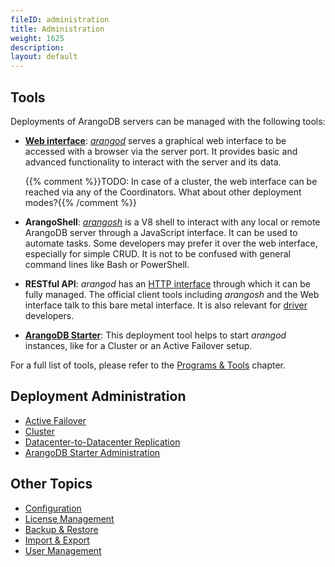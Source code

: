 ```yaml
---
fileID: administration
title: Administration
weight: 1625
description: 
layout: default
---
```

## Tools

Deployments of ArangoDB servers can be managed with the following tools:

- [**Web interface**](../programs-tools/web-interface/):
  [_arangod_](../programs-tools/arangodb-server/) serves a graphical web interface to
  be accessed with a browser via the server port. It provides basic and advanced
  functionality to interact with the server and its data.
  
  {{% comment %}}TODO: In case of a cluster, the web interface can be reached via any of the Coordinators. What about other deployment modes?{{% /comment %}}

- **ArangoShell**: [_arangosh_](../programs-tools/arangodb-shell/) is a V8 shell to
  interact with any local or remote ArangoDB server through a JavaScript
  interface. It can be used to automate tasks. Some developers may prefer it over
  the web interface, especially for simple CRUD. It is not to be confused with
  general command lines like Bash or PowerShell.

- **RESTful API**: _arangod_ has an [HTTP interface](../about-arangodb/) through
  which it can be fully managed. The official client tools including _arangosh_ and
  the Web interface talk to this bare metal interface. It is also relevant for
  [driver](../about-arangodb/) developers.

- [**ArangoDB Starter**](../programs-tools/arangodb-starter/): This deployment tool
  helps to start _arangod_ instances, like for a Cluster or an Active Failover setup.
  
For a full list of tools, please refer to the [Programs & Tools](../programs-tools/) chapter.

## Deployment Administration

- [Active Failover](administration-active-failover)
- [Cluster](administration-cluster)
- [Datacenter-to-Datacenter Replication](../arangosync/administration-dc2dc)
- [ArangoDB Starter Administration](arangodb-starter-administration/)

## Other Topics

- [Configuration](administration-configuration)
- [License Management](administration-license)
- [Backup & Restore](../backup-restore/)
- [Import & Export](administration-import-export)
- [User Management](user-management/)
